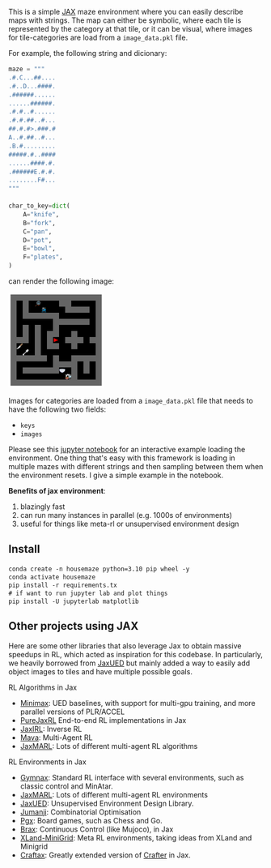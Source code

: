 This is a simple [JAX](https://github.com/google/jax) maze environment where you can easily describe maps with strings. The map can either be symbolic, where each tile is represented by the category at that tile, or it can be visual, where images for tile-categories are load from a `image_data.pkl` file.

For example, the following string and dicionary:
``` python
maze = """
.#.C...##....
.#..D...####.
.######......
......######.
.#.#..#......
.#.#.##..#...
##.#.#>.###.#
A..#.##..#...
.B.#.........
#####.#..####
......####.#.
.######E.#.#.
........F#...
"""

char_to_key=dict(
    A="knife",
    B="fork",
    C="pan",
    D="pot",
    E="bowl",
    F="plates",
)
```

can render the following image:

<img src="example.png" alt="env" style="zoom:40%;" />

Images for categories are loaded from a `image_data.pkl` file that needs to have the following two fields:
- `keys`
- `images`

Please see this [jupyter notebook](example.ipynb) for an interactive example loading the environment. One thing that's easy with this framework is loading in multiple mazes with different strings and then sampling between them when the environment resets. I give a simple example in the notebook.


**Benefits of jax environment**:
1. blazingly fast
2. can run many instances in parallel (e.g. 1000s of environments)
3. useful for things like meta-rl or unsupervised environment design

## Install
```
conda create -n housemaze python=3.10 pip wheel -y
conda activate housemaze
pip install -r requirements.tx
# if want to run jupyter lab and plot things
pip install -U jupyterlab matplotlib
```

## Other projects using JAX
Here are some other libraries that also leverage Jax to obtain massive speedups in RL, which acted as inspiration for this codebase. In particularly, we heavily borrowed from [JaxUED](https://github.com/DramaCow/jaxued/) but mainly added a way to easily add object images to tiles and have multiple possible goals.

RL Algorithms in Jax
- [Minimax](https://github.com/facebookresearch/minimax): UED baselines, with support for multi-gpu training, and more parallel versions of PLR/ACCEL
- [PureJaxRL](https://github.com/luchris429/purejaxrl) End-to-end RL implementations in Jax
- [JaxIRL](https://github.com/FLAIROx/jaxirl): Inverse RL
- [Mava](https://github.com/instadeepai/Mava): Multi-Agent RL
- [JaxMARL](https://github.com/FLAIROx/JaxMARL): Lots of different multi-agent RL algorithms

RL Environments in Jax
- [Gymnax](https://github.com/RobertTLange/gymnax): Standard RL interface with several environments, such as classic control and MinAtar.
- [JaxMARL](https://github.com/FLAIROx/JaxMARL): Lots of different multi-agent RL environments
- [JaxUED](https://github.com/DramaCow/jaxued/): Unsupervised Environment Design Library.
- [Jumanji](https://github.com/instadeepai/jumanji): Combinatorial Optimisation
- [Pgx](https://github.com/sotetsuk/pgx): Board games, such as Chess and Go.
- [Brax](https://github.com/google/brax): Continuous Control (like Mujoco), in Jax
- [XLand-MiniGrid](https://github.com/corl-team/xland-minigrid): Meta RL environments, taking ideas from XLand and Minigrid
- [Craftax](https://github.com/MichaelTMatthews/Craftax): Greatly extended version of [Crafter](https://github.com/danijar/crafter) in Jax.
